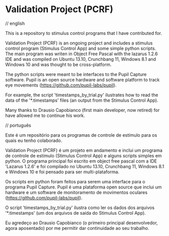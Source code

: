 Validation Project (PCRF)
==================

// english

This is a repository to stimulus control programs that I have contributed for.

Validation Project (PCRF) is an ongoing project and includes a stimulus control program (Stimulus Control App) and some simple python scripts. The main program was writen in Object Free Pascal with the lazarus 1.2.6 IDE and was compiled on Ubuntu 13.10, Crunchbang 11, Windows 8.1 and Windows 10 and was thought to be cross-platform.

The python scripts were meant to be interfaces to the Pupil Capture software. Pupil is an open source hardware and software platform to track eye movements (https://github.com/pupil-labs/pupil).

For example, the script 'timestamps_by_trial.py' ilustrates how to read the data of the '*.timestamps' files (an output from the Stimulus Control App).

Many thanks to Drausio Capobianco (first main developer, now retired) for have allowed me to continue his work.

// português

Este é um repositório para os programas de controle de estímulo para os quais eu tenho colaborado.

Validation Project (PCRF) é um projeto em andamento e inclui um programa de controle de estímulo (Stimulus Control App) e alguns scripts simples em python. O programa principal foi escrito em object free pascal com a IDE 'Lazarus 1.2.6' e foi compilado no Ubuntu 13.10, Crunchbang 11, Windows 8.1 e Windows 10 e foi pensado para ser multi-plataforma.

Os scripts em python foram feitos para serem uma interface para o programa Pupil Capture. Pupil é uma plataforma open source que inclui um hardware e um software de monitoramento de movimentos oculares (https://github.com/pupil-labs/pupil).

O script 'timestamps_by_trial.py' ilustra como ler os dados dos arquivos '*.timestamps' (um dos arquivos de saída do Stimulus Control App).

Eu agredeço ao Drausio Capobianco (o primeiro principal desenvolvedor, agora aposentado) por me permitir dar continuidade ao seu trabalho.
